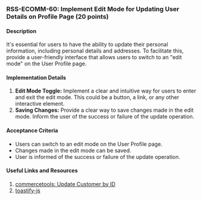 ### RSS-ECOMM-60: Implement Edit Mode for Updating User Details on Profile Page (20 points)

#### Description

It's essential for users to have the ability to update their personal information, including personal details and addresses. To facilitate this, provide a user-friendly interface that allows users to switch to an "edit mode" on the User Profile page.

#### Implementation Details

1. **Edit Mode Toggle:** Implement a clear and intuitive way for users to enter and exit the edit mode. This could be a button, a link, or any other interactive element.
2. **Saving Changes:** Provide a clear way to save changes made in the edit mode. Inform the user of the success or failure of the update operation.

#### Acceptance Criteria

- Users can switch to an edit mode on the User Profile page.
- Changes made in the edit mode can be saved.
- User is informed of the success or failure of the update operation.

#### Useful Links and Resources

1. [commercetools: Update Customer by ID](https://docs.commercetools.com/api/projects/customers#update-customer-by-id)
2. [toastify-js](https://github.com/apvarun/toastify-js#readme)
